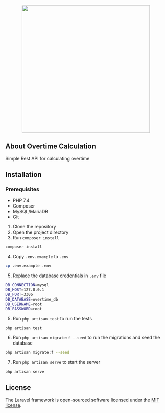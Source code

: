 <p align="center"><a href="https://laravel.com" target="_blank"><img src="https://raw.githubusercontent.com/laravel/art/master/logo-lockup/5%20SVG/2%20CMYK/1%20Full%20Color/laravel-logolockup-cmyk-red.svg" width="400"></a></p>

## About Overtime Calculation

Simple Rest API for calculating overtime

## Installation

### Prerequisites

-   PHP 7.4
-   Composer
-   MySQL/MariaDB
-   Git

1. Clone the repository
2. Open the project directory
3. Run `composer install`

```bash
composer install
```

4. Copy `.env.example` to `.env`

```bash
cp .env.example .env
```

5. Replace the database credentials in `.env` file

```bash
DB_CONNECTION=mysql
DB_HOST=127.0.0.1
DB_PORT=3306
DB_DATABASE=overtime_db
DB_USERNAME=root
DB_PASSWORD=root
```

5. Run `php artisan test` to run the tests

```bash
php artisan test
```

6. Run `php artisan migrate:f --seed` to run the migrations and seed the database

```bash
php artisan migrate:f --seed
```

7. Run `php artisan serve` to start the server

```bash
php artisan serve
```

## License

The Laravel framework is open-sourced software licensed under the [MIT license](https://opensource.org/licenses/MIT).
